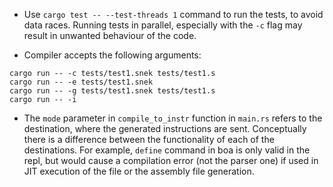 - Use `cargo test -- --test-threads 1` command to run the tests, to avoid data races. Running tests in parallel, especially with the `-c` flag may result in unwanted behaviour of the code.

- Compiler accepts the following arguments:

```
cargo run -- -c tests/test1.snek tests/test1.s
cargo run -- -e tests/test1.snek
cargo run -- -g tests/test1.snek tests/test1.s
cargo run -- -i
```

- The `mode` parameter in `compile_to_instr` function in `main.rs` refers to the destination, where the generated instructions are sent. Conceptually there is a difference between the functionality of each of the destinations. For example, `define` command in boa is only valid in the repl, but would cause a compilation error (not the parser one) if used in JIT execution of the file or the assembly file generation.
